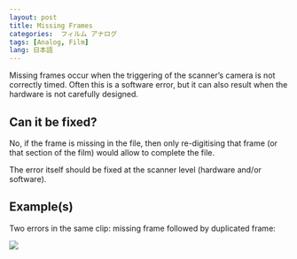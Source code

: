 ```yaml
---
layout: post
title: Missing Frames
categories:  フィルム アナログ  
tags: [Analog, Film]
lang: 日本語
---
```


Missing frames occur when the triggering of the scanner’s camera is not correctly timed. Often this is a software error, but it can also result when the hardware is not carefully designed.

## Can it be fixed?

No, if the frame is missing in the file, then only re-digitising that frame (or that section of the film) would allow to complete the file.

The error itself should be fixed at the scanner level (hardware and/or software).

## Example(s)

Two errors in the same clip: missing frame followed by duplicated frame:

<img src="{{ site.baseurl }}/images/missing_duplicated.gif">
